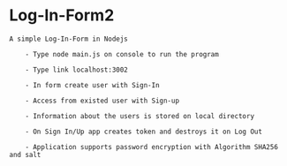 # Log-In-Form2
    A simple Log-In-Form in Nodejs
    
        - Type node main.js on console to run the program
        
        - Type link localhost:3002
        
        - In form create user with Sign-In
        
        - Access from existed user with Sign-up
        
        - Information about the users is stored on local directory
        
        - On Sign In/Up app creates token and destroys it on Log Out
        
        - Application supports password encryption with Algorithm SHA256 and salt
        




